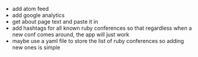 - add atom feed
- add google analytics
- get about page text and paste it in
- add hashtags for all known ruby conferences so that regardless when a new conf comes around, the app will just work
- maybe use a yaml file to store the list of ruby conferences so adding new ones is simple